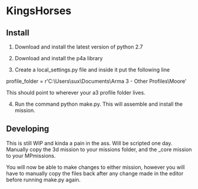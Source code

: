 # KingsHorses

## Install

1. Download and install the latest version of python 2.7

2. Download and install the p4a library

3. Create a local_settings.py file and inside it put the following line

profile_folder = r'C:\Users\sux\Documents\Arma 3 - Other Profiles\Moore'

This should point to wherever your a3 profile folder lives.


4. Run the command python make.py.  This will assemble and install the mission.



## Developing

This is still WIP and kinda a pain in the ass.  Will be scripted one day.  Manually copy the 3d mission to your missions folder, and the _core mission to your MPmissions.

You will now be able to make changes to either mission, however you will have to manually copy the files back after any change made in the editor before running make.py again.